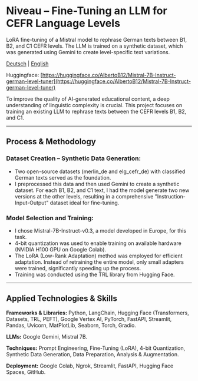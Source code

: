 # Niveau – Fine-Tuning an LLM for CEFR Language Levels
LoRA fine-tuning of a Mistral model to rephrase German texts between B1, B2, and C1 CEFR levels. The LLM is trained on a synthetic dataset, which was generated using Gemini to create level-specific text variations.

[Deutsch](README.de.md) | [English](README.md)

Huggingface: [https://huggingface.co/AlbertoB12/Mistral-7B-Instruct-german-level-tuner](https://huggingface.co/AlbertoB12/Mistral-7B-Instruct-german-level-tuner)

To improve the quality of AI-generated educational content, a deep understanding of linguistic complexity is crucial. This project focuses on training an existing LLM to rephrase texts between the CEFR levels B1, B2, and C1.

---

## Process & Methodology

### Dataset Creation – Synthetic Data Generation:

- Two open-source datasets (merlin_de and elg_cefr_de) with classified German texts served as the foundation.
- I preprocessed this data and then used Gemini to create a synthetic dataset. For each B1, B2, and C1 text, I had the model generate two new versions at the other levels, resulting in a comprehensive "Instruction-Input-Output" dataset ideal for fine-tuning.

### Model Selection and Training:

- I chose Mistral-7B-Instruct-v0.3, a model developed in Europe, for this task.
- 4-bit quantization was used to enable training on available hardware (NVIDIA H100 GPU on Google Colab).
- The LoRA (Low-Rank Adaptation) method was employed for efficient adaptation. Instead of retraining the entire model, only small adapters were trained, significantly speeding up the process.
- Training was conducted using the TRL library from Hugging Face.

---

## Applied Technologies & Skills

**Frameworks & Libraries:** Python, LangChain, Hugging Face (Transformers, Datasets, TRL, PEFT), Google Vertex AI, PyTorch, FastAPI, Streamlit, Pandas, Uvicorn, MatPlotLib, Seaborn, Torch, Gradio.

**LLMs:** Google Gemini, Mistral 7B.

**Techniques:** Prompt Engineering, Fine-Tuning (LoRA), 4-bit Quantization, Synthetic Data Generation, Data Preparation, Analysis & Augmentation.

**Deployment:** Google Colab, Ngrok, Streamlit, FastAPI, Hugging Face Spaces, GitHub.
